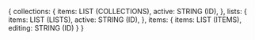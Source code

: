 {
    collections: {
        items: LIST (COLLECTIONS),
        active: STRING (ID),
    },
    lists: {
        items: LIST (LISTS),
        active: STRING (ID),
    },
    items: {
        items: LIST (ITEMS),
        editing: STRING (ID)
    }
}